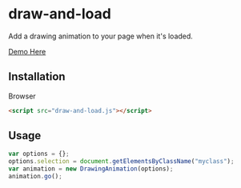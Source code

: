# draw-and-load

Add a drawing animation to your page when it's loaded.

[Demo Here](https://github.com/tim-zhong/draw-and-load/demo/)
## Installation
Browser
```html
<script src="draw-and-load.js"></script>
```
## Usage
```js
var options = {};
options.selection = document.getElementsByClassName("myclass");
var animation = new DrawingAnimation(options);
animation.go();
```
